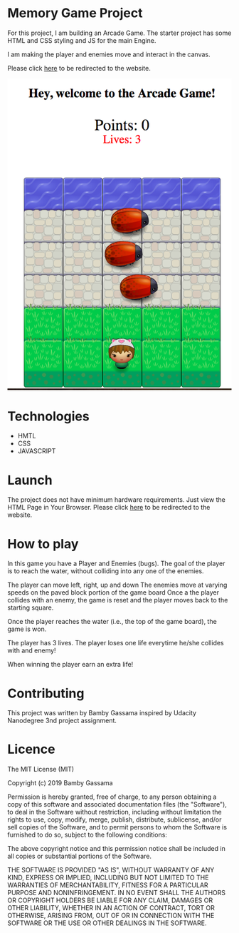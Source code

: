 
# Memory Game Project

For this project, I am building an Arcade Game.
The starter project has some HTML and CSS styling and JS for the main Engine. 

I am making the player and enemies move and interact in the canvas. 


Please click [here](https://bamby-arcade-game.netlify.com/) to be redirected to the website. 

![Illustration](./images/game.png)

# Technologies

* HMTL
* CSS
* JAVASCRIPT

# Launch

 The project does not have minimum hardware requirements.
 Just view the HTML Page in Your Browser.
 Please click [here](https://bamby-arcade-game.netlify.com/) to be redirected to the website.

# How to play
 In this game you have a Player and Enemies (bugs). The goal of the player is to reach the water, without colliding into any one of the enemies.
 
The player can move left, right, up and down
The enemies move at varying speeds on the paved block portion of the game board
Once a the player collides with an enemy, the game is reset and the player moves back to the starting square.

Once the player reaches the water (i.e., the top of the game board), the game is won. 

The player has 3 lives.
The player loses one life everytime he/she collides with and enemy! 

When winning the player earn an extra life! 

 # Contributing 

This project was written by Bamby Gassama inspired by Udacity Nanodegree 3nd project assignment. 

# Licence
The MIT License (MIT)

Copyright (c) 2019 Bamby Gassama

Permission is hereby granted, free of charge, to any person obtaining a copy
of this software and associated documentation files (the "Software"), to deal
in the Software without restriction, including without limitation the rights
to use, copy, modify, merge, publish, distribute, sublicense, and/or sell
copies of the Software, and to permit persons to whom the Software is
furnished to do so, subject to the following conditions:

The above copyright notice and this permission notice shall be included in all
copies or substantial portions of the Software.

THE SOFTWARE IS PROVIDED "AS IS", WITHOUT WARRANTY OF ANY KIND, EXPRESS OR
IMPLIED, INCLUDING BUT NOT LIMITED TO THE WARRANTIES OF MERCHANTABILITY,
FITNESS FOR A PARTICULAR PURPOSE AND NONINFRINGEMENT. IN NO EVENT SHALL THE
AUTHORS OR COPYRIGHT HOLDERS BE LIABLE FOR ANY CLAIM, DAMAGES OR OTHER
LIABILITY, WHETHER IN AN ACTION OF CONTRACT, TORT OR OTHERWISE, ARISING FROM,
OUT OF OR IN CONNECTION WITH THE SOFTWARE OR THE USE OR OTHER DEALINGS IN THE
SOFTWARE.
